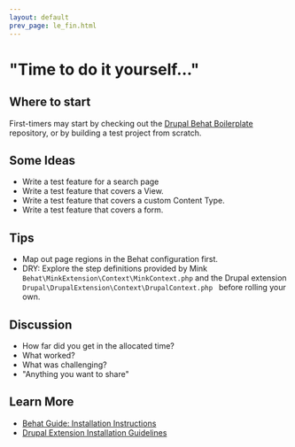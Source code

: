 ```yaml
---
layout: default
prev_page: le_fin.html
---
```


# "Time to do it yourself..."

## Where to start

First-timers may start by checking out the [Drupal Behat Boilerplate](https://github.com/ucsf-drupal/drupal-behat-boilerplate.git) repository, or by building a test project from scratch.


## Some Ideas

* Write a test feature for a search page
* Write a test feature that covers a View.
* Write a test feature that covers a custom Content Type.
* Write a test feature that covers a form.

## Tips

* Map out page regions in the Behat configuration first.
* DRY: Explore the step definitions provided by Mink `Behat\MinkExtension\Context\MinkContext.php` and the Drupal extension `Drupal\DrupalExtension\Context\DrupalContext.php ` before rolling your own.

## Discussion

* How far did you get in the allocated time?
* What worked?
* What was challenging?
* "Anything you want to share"

## Learn More

* [Behat Guide: Installation Instructions](http://docs.behat.org/quick_intro.html#installation)
* [Drupal Extension Installation Guidelines](http://dspeak.com/drupalextension/localinstall.html)
